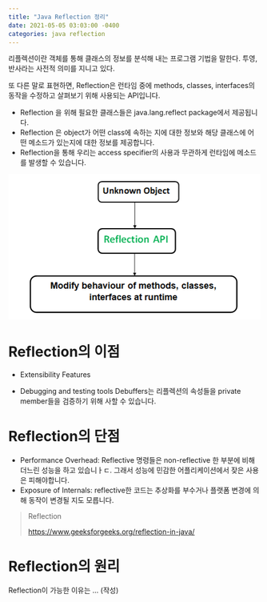 ```yaml
---
title: "Java Reflection 정리"
date: 2021-05-05 03:03:00 -0400
categories: java reflection
---
```


리플렉션이란 객체를 통해 클래스의 정보를 분석해 내는 프로그램 기법을 말한다. 투영, 반사라는 사전적 의미를 지니고 있다.

또 다른 말로 표현하면, Reflection은 런타임 중에 methods, classes, interfaces의 동작을 수정하고 살펴보기 위해 사용되는 API입니다.

- Reflection 을 위해 필요한 클래스들은 java.lang.reflect package에서 제공됩니다.
- Reflection 은 object가 어떤 class에 속하는 지에 대한 정보와 해당 클래스에 어떤 메소드가 있는지에 대한 정보를 제공합니다.
- Reflection을 통해 우리는 access specifier의 사용과 무관하게 런타임에 메소드를 발생할 수 있습니다.

![리플랙션 이미지](/assets/image/reflection.png)

# Reflection의 이점

- Extensibility Features

- Debugging and testing tools
  Debuffers는 리플렉션의 속성들을 private member들을 검증하기 위해 사할 수 있습니다.

# Reflection의 단점

- Performance Overhead:
  Reflective 명령들은 non-reflective 한 부분에 비해 더느린 성능을 하고 있습니ㅏㄷ. 그래서 성능에 민감한 어플리케이션에서 잦은 사용은 피해야합니다.
- Exposure of Internals: reflective한 코드는 추상화를 부수거나 플랫폼 변경에 의해 동작이 변경될 지도 모릅니다.

> Reflection
>
> https://www.geeksforgeeks.org/reflection-in-java/

# Reflection의 원리

Reflection이 가능한 이유는 ...
(작성)
